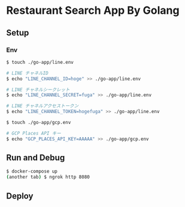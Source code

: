 # Restaurant Search App By Golang

## Setup
### Env
```sh
$ touch ./go-app/line.env

# LINE チャネルID
$ echo "LINE_CHANNEL_ID=hoge" >> ./go-app/line.env

# LINE チャネルシークレット
$ echo "LINE_CHANNEL_SECRET=fuga" >> ./go-app/line.env

# LINE チャネルアクセストークン
$ echo "LINE_CHANNEL_TOKEN=hogefuga" >> ./go-app/line.env

$ touch ./go-app/gcp.env

# GCP Places API キー
$ echo "GCP_PLACES_API_KEY=AAAAA" >> ./go-app/gcp.env
```


## Run and Debug
```sh
$ docker-compose up
(another tab) $ ngrok http 8080
```


## Deploy
